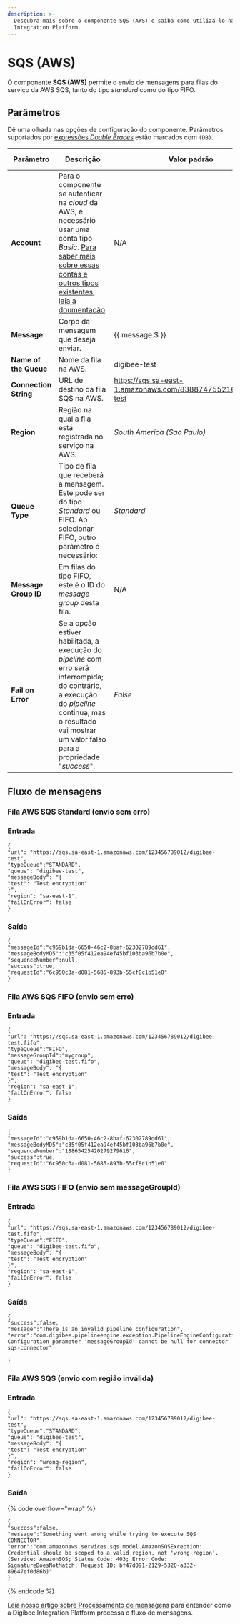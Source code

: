 ```yaml
---
description: >-
  Descubra mais sobre o componente SQS (AWS) e saiba como utilizá-lo na Digibee
  Integration Platform.
---
```


# SQS (AWS)

O componente **SQS (AWS)** permite o envio de mensagens para filas do serviço da AWS SQS, tanto do tipo _standard_ como do tipo FIFO.

## Parâmetros

Dê uma olhada nas opções de configuração do componente. Parâmetros suportados por [expressões _Double Braces_](https://docs.digibee.com/documentation/v/pt-br/build/double-braces) estão marcados com `(DB)`.

<table data-full-width="true"><thead><tr><th width="174">Parâmetro</th><th width="313">Descrição</th><th width="145.75">Valor padrão</th><th>Tipo de dado</th></tr></thead><tbody><tr><td><strong>Account</strong></td><td>Para o componente se autenticar na <em>cloud</em> da AWS, é necessário usar uma conta tipo <em>Basic</em>. <a href="../../settings/accounts/">Para saber mais sobre essas contas e outros tipos existentes, leia a doumentação</a>.</td><td>N/A</td><td><em>String</em></td></tr><tr><td><strong>Message</strong></td><td>Corpo da mensagem que deseja enviar.</td><td>{{ message.$ }}</td><td><em>String</em></td></tr><tr><td><strong>Name of the Queue</strong></td><td>Nome da fila na AWS.</td><td>digibee-test</td><td><em>String</em></td></tr><tr><td><strong>Connection String</strong></td><td>URL de destino da fila SQS na AWS.</td><td><a href="https://sqs.sa-east-1.amazonaws.com/838874755216/digibee-test">https://sqs.sa-east-1.amazonaws.com/838874755216/digibee-test</a></td><td><em>String</em></td></tr><tr><td><strong>Region</strong></td><td>Região na qual a fila está registrada no serviço na AWS.</td><td><em>South America (Sao Paulo)</em></td><td><em>String</em></td></tr><tr><td><strong>Queue Type</strong></td><td>Tipo de fila que receberá a mensagem. Este pode ser do tipo <em>Standard</em> ou FIFO. Ao selecionar FIFO, outro parâmetro é necessário:</td><td><em>Standard</em></td><td><em>String</em></td></tr><tr><td><strong>Message Group ID</strong></td><td>Em filas do tipo FIFO, este é o ID do <em>message group</em> desta fila.</td><td>N/A</td><td><em>String</em></td></tr><tr><td><strong>Fail on Error</strong></td><td>Se a opção estiver habilitada, a execução do <em>pipeline</em> com erro será interrompida; do contrário, a execução do <em>pipeline</em> continua, mas o resultado vai mostrar um valor falso para a propriedade "<em>success</em>".</td><td><em>False</em></td><td>Booleano</td></tr></tbody></table>

## Fluxo de mensagens <a href="#h_7d8a20883e" id="h_7d8a20883e"></a>

### **Fila AWS SQS Standard (envio sem erro)**

### **Entrada** <a href="#h_f47f2b4130" id="h_f47f2b4130"></a>

```
{
"url": "https://sqs.sa-east-1.amazonaws.com/123456789012/digibee-test",
"typeQueue":"STANDARD",
"queue": "digibee-test",
"messageBody": "{
"test": "Test encryption"
}",
"region": "sa-east-1",
"failOnError": false
}
```

### **Saída** <a href="#h_33eecc5cff" id="h_33eecc5cff"></a>

```
{
"messageId":"c959b1da-6650-46c2-8baf-62302789dd61",
"messageBodyMD5":"c35f05f412ea94ef45bf103ba96b7b0e",
"sequenceNumber":null,
"success":true,
"requestId":"6c950c3a-d081-5685-893b-55cf8c1b51e0"
}
```

### **Fila AWS SQS FIFO (envio sem erro)**

### **Entrada** <a href="#h_a181151f54" id="h_a181151f54"></a>

```
{
"url": "https://sqs.sa-east-1.amazonaws.com/123456789012/digibee-test.fifo",
"typeQueue":"FIFO",
"messageGroupId":"mygroup",
"queue": "digibee-test.fifo",
"messageBody": "{
"test": "Test encryption"
}",
"region": "sa-east-1",
"failOnError": false
}
```

### **Saída** <a href="#h_e59fa72a49" id="h_e59fa72a49"></a>

```
{
"messageId":"c959b1da-6650-46c2-8baf-62302789dd61",
"messageBodyMD5":"c35f05f412ea94ef45bf103ba96b7b0e",
"sequenceNumber":"18865425420279279616",
"success":true,
"requestId":"6c950c3a-d081-5685-893b-55cf8c1b51e0"
}
```

### **Fila AWS SQS FIFO (envio sem messageGroupId)**

### **Entrada** <a href="#h_56aeaf2f0c" id="h_56aeaf2f0c"></a>

```
{
"url": "https://sqs.sa-east-1.amazonaws.com/123456789012/digibee-test.fifo",
"typeQueue":"FIFO",
"queue": "digibee-test.fifo",
"messageBody": "{
"test": "Test encryption"
}",
"region": "sa-east-1",
"failOnError": false
}
```

### **Saída** <a href="#h_85799e02a3" id="h_85799e02a3"></a>

```
{
"success":false,
"message":"There is an invalid pipeline configuration",
"error":"com.digibee.pipelineengine.exception.PipelineEngineConfigurationException: Configuration parameter 'messageGroupId' cannot be null for connector sqs-connector"

}
```

### **Fila AWS SQS (envio com região inválida)**

### **Entrada** <a href="#h_b9b07d042e" id="h_b9b07d042e"></a>

```
{
"url": "https://sqs.sa-east-1.amazonaws.com/123456789012/digibee-test",
"typeQueue":"STANDARD",
"queue": "digibee-test",
"messageBody": "{
"test": "Test encryption"
}",
"region": "wrong-region",
"failOnError": false
}
```

### **Saída** <a href="#h_bb57f09bd6" id="h_bb57f09bd6"></a>

{% code overflow="wrap" %}
```
{
"success":false,
"message":"Something went wrong while trying to execute SQS CONNECTOR",
"error":"com.amazonaws.services.sqs.model.AmazonSQSException: Credential should be scoped to a valid region, not 'wrong-region'. (Service: AmazonSQS; Status Code: 403; Error Code: SignatureDoesNotMatch; Request ID: bf47d091-2129-5320-a332-89647ef0d86b)"
}
```
{% endcode %}

[Leia nosso artigo sobre Processamento de mensagens](../../build/pipelines/processamento-de-mensagens.md) para entender como a Digibee Integration Platform processa o fluxo de mensagens.
